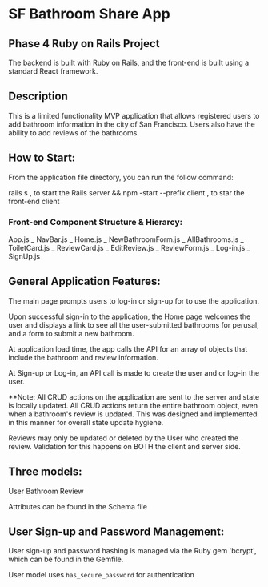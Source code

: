 

# SF Bathroom Share App 


## Phase 4 Ruby on Rails Project 

The backend is built with Ruby on Rails, and the front-end is built using a standard React framework.


## Description

This is a limited functionality MVP application that allows registered users to add bathroom information in the city of San Francisco. Users also have the ability to add reviews of the bathrooms. 


## How to Start: 

From the application file directory, you can run the follow command: 
 

rails s , to start the Rails server &&
npm -start --prefix client , to star the front-end client 


### Front-end Component Structure & Hierarcy: 

App.js 
  _
    NavBar.js
  _
    Home.js 
      _
        NewBathroomForm.js
  _
    AllBathrooms.js
      _
        ToiletCard.js
          _
            ReviewCard.js
              _
                EditReview.js
          _
            ReviewForm.js
  _
    Log-in.js
  _
    SignUp.js


## General Application Features: 

The main page prompts users to log-in or sign-up for to use the application. 

Upon successful sign-in to the application, the Home page welcomes the user and displays a link to see all the user-submitted bathrooms for perusal, and a form to submit a new bathroom. 

At application load time, the app calls the API for an array of objects that include the bathroom and review information. 

At Sign-up or Log-in, an API call is made to create the user and or log-in the user. 

**Note: All CRUD actions on the application are sent to the server and state is locally updated. All CRUD actions return the entire bathroom object, even when a bathroom's review is updated. This was designed and implemented in this manner for overall state update hygiene.  

Reviews may only be updated or deleted by the User who created the review. Validation for this happens on BOTH the client and server side. 


## Three models: 

User 
Bathroom 
Review 

Attributes can be found in the Schema file 


## User Sign-up and Password Management: 

User sign-up and password hashing is managed via the Ruby gem 'bcrypt', which can be found in the Gemfile. 

User model uses `has_secure_password` for authentication 


